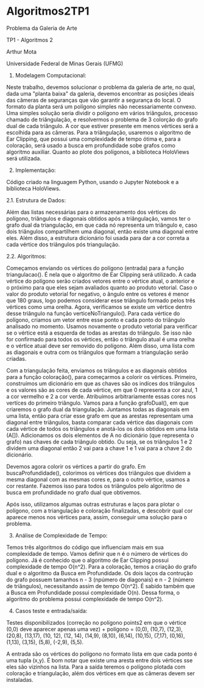 # Algoritmos2TP1
Problema da Galeria de Arte

TP1 - Algoritmos 2

Arthur Mota

Universidade Federal de Minas Gerais (UFMG)

1. Modelagem Computacional:

Neste trabalho, devemos solucionar o problema da galeria de arte, no qual, dada uma "planta baixa" da galeria, devemos encontrar as posições ideais das câmeras de seguranças que vão garantir a segurança do local. O formato da planta será um polígono simples não necessariamente convexo. Uma simples solução seria dividir o polígono em vários triângulos, processo chamado de triângulação, e resolvermos o problema de 3 colorção do grafo dual de cada triângulo. A cor que estiver presente em menos vértices será a escolhida para as câmeras. Para a triângulação, usaremos o algoritmo de Ear Clipping, que possui uma complexidade de tempo ótima e, para a coloração, será usado a busca em profundidade sobe grafos como algoritmo auxiliar. Quanto ao plote dos polígonos, a biblioteca HoloViews será utilizada.

2. Implementação:

Código criado na linguagem Python, usando o Jupyter Notebook e a biblioteca HoloViews.

2.1. Estrutura de Dados:

Além das listas necessárias para o armazenamento dos vértices do polígono, triângulos e diagonais obtidos após a triângulação, vamos ter o grafo dual da triangulação, em que cada nó representa um triângulo e, caso dois triângulos compartilhem uma diagonal, então existe uma diagonal entre eles. Além disso, a estrutura dicionário foi usada para dar a cor correta a cada vértice dos triângulos pós triangulação.

2.2. Algoritmos:

Começamos enviando os vértices do polígono (entrada) para a função triangulacao(). É nela que o algoritmo de Ear Clipping será utilizado. A cada vértice do polígono serão criados vetores entre o vértice atual, o anterior e o próximo para que eles sejam avaliados quanto ao produto vetorial. Caso o valor do produto vetorial for negativo, o ângulo entre os vetores é menor que 180 graus, logo podemos considerar esse triângulo formado pelos três vértices como uma orelha. Agora, verificamos se existe um vértice dentro desse triângulo na função verticeNoTriangulo(). Para cada vértice do polígono, criamos um vetor entre esse ponto e cada ponto do triângulo analisado no momento. Usamos novamente o produto vetorial para verificar se o vértice está a esquerda de todas as arestas do triângulo. Se isso não for confirmado para todos os vértices, então o triângulo atual é uma orelha e o vértice atual deve ser removido do polígono. Além disso, uma lista com as diagonais e outra com os triângulos que formam a triangulação serão criadas.

Com a triangulação feita, enviamos os triângulos e as diagonais obtidos para a função coloração(), para começarmos a colorir os vértices. Primeiro, construímos um dicionário em que as chaves são os indíces dos triângulos e os valores são as cores de cada vértice, em que 0 representa a cor azul, 1 a cor vermelho e 2 a cor verde. Atribuímos arbitrariamente essas cores nos vertíces do primeiro triângulo. Vamos para a função grafoDual(), em que criaremos o grafo dual da triangulação. Juntamos todas as diagonais em uma lista, então para criar esse grafo em que as arestas representam uma diagonal entre triângulos, basta comparar cada vértice das diagonais com cada vértice de todos os triângulos e anotá-los os dois obtidos em uma lista (A[]). Adicionamos os dois elementos de A no dicionário (que representa o grafo) nas chaves de cada triângulo obtido. Ou seja, se os triângulos 1 e 2 dividem uma diagonal então 2 vai para a chave 1 e 1 vai para a chave 2 do dicionário.

Devemos agora colorir os vértices a partir do grafo. Em buscaProfundidade(), colorimos os vértices dos triângulos que dividem a mesma diagonal com as mesmas cores e, para o outro vértice, usamos a cor restante. Fazemos isso para todos os triângulos pelo algoritmo de busca em profundidade no grafo dual que obtivemos. 

Após isso, utilizamos algumas outras estruturas e laços para plotar o polígono, com a triangulação e coloração finalizadas, e descobrir qual cor aparece menos nos vértices para, assim, conseguir uma solução para o problema.

3. Análise de Complexidade de Tempo:

Temos três algoritmos do código que influenciam mais em sua complexidade de tempo. Vamos definir que n é o número de vértices do polígono. Já é conhecido que o algoritmo de Ear Clipping possui complexidade de tempo O(n^2). Para a coloração, temos a criação do grafo dual e o algoritmo da Busca em Profundidade. Os dois laços da contrução do grafo possuem tamanhos n - 3 (npúmero de diagonais) e n - 2 (número de triângulos), necessitando assim de tempo O(n^2). É sabido também que a Busca em Profundidade possui complexidade O(n).
Dessa forma, o algoritmo do problema possui complexidade de tempo O(n^2).

4. Casos teste e entrada/saída:

Testes disponibilizados (correção no polígono points2 em que o vértice (0,0) deve aparecer apenas uma vez) + polígono = (0,0), (10,7), (12,3), (20,8), (13,17), (10, 12), (12, 14), (14,9), (8,10), (6,14), (10,15), (7,17), (0,16), (1,13), (3,15), (5,8), (-2,9), (5,5).

A entrada são os vértices do polígono no formato lista em que cada ponto é uma tupla (x,y). É bom notar que existe uma aresta entre dois vértices sse eles são vizinhos na lista. Para a saída teremos o polígono plotada com coloração e triangulação, além dos vértices em que as câmeras devem ser instaladas.
